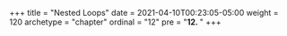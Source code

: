 +++
title = "Nested Loops"
date = 2021-04-10T00:23:05-05:00
weight = 120
archetype = "chapter"
ordinal = "12"
pre = "<b>12. </b>"
+++

